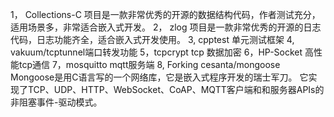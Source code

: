 
1， Collections-C 项目是一款非常优秀的开源的数据结构代码，作者测试充分，适用场景多，非常适合嵌入式开发。
2， zlog 项目是一款非常优秀的开源的日志代码，日志功能齐全，适合嵌入式开发使用。
3, cpptest 单元测试框架
4, vakuum/tcptunnel端口转发功能
5，tcpcrypt tcp 数据加密
6，HP-Socket 高性能tcp通信
7，mosquitto mqtt服务端
8, Forking cesanta/mongoose Mongoose是用C语言写的一个网络库，它是嵌入式程序开发的瑞士军刀。
它实现了TCP、UDP、HTTP、WebSocket、CoAP、MQTT客户端和和服务器APIs的非阻塞事件-驱动模式。
